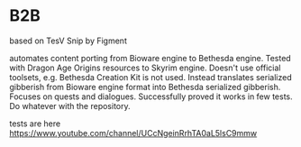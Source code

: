 # B2B


based on TesV Snip by Figment

automates content porting from Bioware engine to Bethesda engine. Tested with Dragon Age Origins resources to Skyrim engine. Doesn't use official toolsets, e.g. Bethesda Creation Kit is not used. Instead translates serialized gibberish from Bioware engine format into Bethesda serialized gibberish. Focuses on quests and dialogues. Successfully proved it works in few tests. Do whatever with the repository.

tests are here
https://www.youtube.com/channel/UCcNgeinRrhTA0aL5lsC9mmw